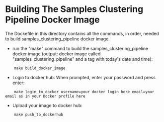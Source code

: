 # Building The Samples Clustering Pipeline Docker Image
The Dockefile in this directory contains all the commands, in order, needed to build samples_clustering_pipeline docker image.

* run the "make" command to build the samples_clustering_pipeline docker image (output: docker image called "samples_clustering_pipeline" and a tag with today's date and time):
```
    make build_docker_image
```

* Login to docker hub. When prompted, enter your password and press enter:
```
    make login_to_docker username=your docker login here email=your email as in your Docker profile here
```

* Upload your image to docker hub:
```
    make push_to_dockerhub
```

